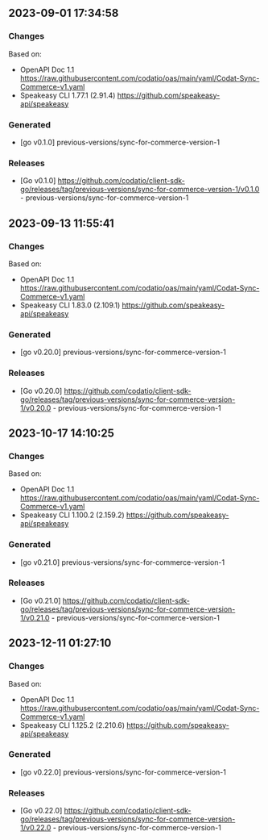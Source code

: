 

## 2023-09-01 17:34:58
### Changes
Based on:
- OpenAPI Doc 1.1 https://raw.githubusercontent.com/codatio/oas/main/yaml/Codat-Sync-Commerce-v1.yaml
- Speakeasy CLI 1.77.1 (2.91.4) https://github.com/speakeasy-api/speakeasy
### Generated
- [go v0.1.0] previous-versions/sync-for-commerce-version-1
### Releases
- [Go v0.1.0] https://github.com/codatio/client-sdk-go/releases/tag/previous-versions/sync-for-commerce-version-1/v0.1.0 - previous-versions/sync-for-commerce-version-1

## 2023-09-13 11:55:41
### Changes
Based on:
- OpenAPI Doc 1.1 https://raw.githubusercontent.com/codatio/oas/main/yaml/Codat-Sync-Commerce-v1.yaml
- Speakeasy CLI 1.83.0 (2.109.1) https://github.com/speakeasy-api/speakeasy
### Generated
- [go v0.20.0] previous-versions/sync-for-commerce-version-1
### Releases
- [Go v0.20.0] https://github.com/codatio/client-sdk-go/releases/tag/previous-versions/sync-for-commerce-version-1/v0.20.0 - previous-versions/sync-for-commerce-version-1

## 2023-10-17 14:10:25
### Changes
Based on:
- OpenAPI Doc 1.1 https://raw.githubusercontent.com/codatio/oas/main/yaml/Codat-Sync-Commerce-v1.yaml
- Speakeasy CLI 1.100.2 (2.159.2) https://github.com/speakeasy-api/speakeasy
### Generated
- [go v0.21.0] previous-versions/sync-for-commerce-version-1
### Releases
- [Go v0.21.0] https://github.com/codatio/client-sdk-go/releases/tag/previous-versions/sync-for-commerce-version-1/v0.21.0 - previous-versions/sync-for-commerce-version-1

## 2023-12-11 01:27:10
### Changes
Based on:
- OpenAPI Doc 1.1 https://raw.githubusercontent.com/codatio/oas/main/yaml/Codat-Sync-Commerce-v1.yaml
- Speakeasy CLI 1.125.2 (2.210.6) https://github.com/speakeasy-api/speakeasy
### Generated
- [go v0.22.0] previous-versions/sync-for-commerce-version-1
### Releases
- [Go v0.22.0] https://github.com/codatio/client-sdk-go/releases/tag/previous-versions/sync-for-commerce-version-1/v0.22.0 - previous-versions/sync-for-commerce-version-1